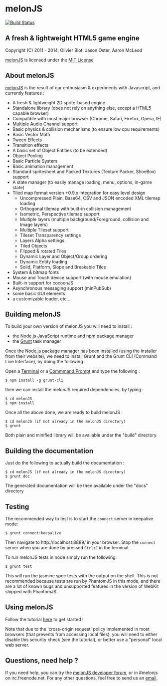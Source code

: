 melonJS
=======
[![Build Status](https://travis-ci.org/melonjs/melonJS.svg)](https://travis-ci.org/melonjs/melonJS)

A fresh & lightweight HTML5 game engine
-------------------------------------------------------------------------------

Copyright (C) 2011 - 2014, Olivier Biot, Jason Oster, Aaron McLeod

[melonJS](http://melonjs.org/) is licensed under the [MIT License](http://www.opensource.org/licenses/mit-license.php)

About melonJS
-------------------------------------------------------------------------------

[melonJS](http://melonjs.org/) is the result of our enthusiasm & experiments with Javascript,
and currently features :

- A fresh & lightweight 2D sprite-based engine
- Standalone library (does not rely on anything else, except a HTML5 capable browser)
- Compatible with most major browser (Chrome, Safari, Firefox, Opera, IE)
- Multiple Audio Channel support
- Basic physics & collision mechanisms (to ensure low cpu requirements)
- Basic Vector Math
- Tween Effects
- Transition effects
- A basic set of Object Entities (to be extended)
- Object Pooling
- Basic Particle System
- Basic animation management
- Standard spritesheet and Packed Textures (Texture Packer, ShoeBox) support
- A state manager (to easily manage loading, menu, options, in-game state)
- Tiled map format version +0.9.x integration for easy level design
    - Uncompressed Plain, Base64, CSV and JSON encoded XML tilemap loading
    - Orthogonal tilemap with built-in collision management
    - Isometric, Perspective tilemap support
    - Multiple layers (multiple background/Foreground, collision and Image layers)
    - Multiple Tileset support
    - Tileset Transparency settings
    - Layers Alpha settings
    - Tiled Objects
    - Flipped & rotated Tiles
    - Dynamic Layer and Object/Group ordering
    - Dynamic Entity loading
    - Solid, Platform, Slope and Breakable Tiles
- System & bitmap fonts
- Mouse and Touch device support (with mouse emulation)
- Built-in support for cocoonJS
- Asynchronous messaging support (minPubSub)
- some basic GUI elements
- a customizable loader, etc...

Building melonJS
-------------------------------------------------------------------------------
To build your own version of melonJS you will need to install :

- the [Node.js](http://nodejs.org/) JavaScript runtime and [npm](https://npmjs.org/) package manager
- the [Grunt](http://gruntjs.com/) task manager

Once the Node.js package manager has been installed (using the installer from their website),
we need to install Grunt and the Grunt CLI (Command Line Interface), by doing the following :

Open a [Terminal](http://www.apple.com/osx/apps/all.html#terminal) or a [Commmand Prompt](http://en.wikipedia.org/wiki/Command_Prompt) and
type the following :

    $ npm install -g grunt-cli

then we can install the melonJS required dependencies, by typing :

    $ cd melonJS
    $ npm install

Once all the above done, we are ready to build melonJS :

    $ cd melonJS (if not already in the melonJS directory)
    $ grunt

Both plain and minified library will be available under the "build" directory.

Building the documentation
-------------------------------------------------------------------------------
Just do the following to actually build the documentation :

    $ cd melonJS (if not already in the melonJS directory)
    $ grunt doc

The generated documentation will be then available under the "docs" directory

Testing
-------------------------------------------------------------------------------
The recommended way to test is to start the `connect` server  in keepalive mode:

    $ grunt connect:keepalive

Then navigate to http://localhost:8889/ in your browser. Stop the `connect`
server when you are done by pressed `Ctrl+C` in the terminal.


To run melonJS tests in node simply run the following:

    $ grunt test

This will run the jasmine spec tests with the output on the shell. This is not
recommended because tests are run by PhantomJS in this mode, and there are a
lot of known bugs and unsupported features in the version of WebKit shipped
with PhantomJS.

Using melonJS
-------------------------------------------------------------------------------
Follow the tutorial [here](http://melonjs.github.io/tutorial/) to get started !

Note that due to the 'cross-origin request' policy implemented in most browsers (that prevents from accessing local files), you will need to either disable this security check (see the tutorial), or better use a "personal" local web server.

Questions, need help ?
-------------------------------------------------------------------------------
If you need help, you can try the [melonJS developer forum](http://groups.google.com/group/melonjs), or in #melonjs on irc.freenode.net.
For any other questions, feel free to send us an [email](mailto:contact@melonjs.org).

